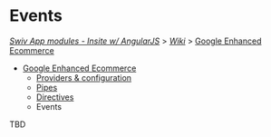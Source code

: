 # Events
[_Swiv App modules - Insite w/ AngularJS_](../../readme.md) > [_Wiki_](../) > [Google Enhanced Ecommerce](readme.md)

- [Google Enhanced Ecommerce](readme.md)
    - [Providers & configuration](providers.md)
    - [Pipes](pipes.md)
    - [Directives](directives.md)
    - Events

TBD